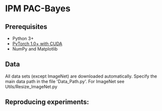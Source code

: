# IPM PAC-Bayes
## Prerequisites

- Python 3+
- [PyTorch 1.0+ with CUDA](http://pytorch.org)
- NumPy and Matplotlib


## Data
All data sets (except ImageNet) are downloaded automatically.
Specify the main data path in the file 'Data_Path.py'.
For ImageNet see Utils/Resize_ImageNet.py 

## Reproducing experiments:

